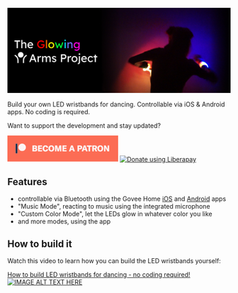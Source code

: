 ![The Glowing Arms Project](images/headerimage.jpg "The Glowing Arms Project")

Build your own LED wristbands for dancing. Controllable via iOS &amp; Android apps. No coding is required.

Want to support the development and stay updated?

<a href="https://www.patreon.com/bePatron?u=24983231"><img alt="Become a Patreon" src="images/patreon_button.svg"></a> <a href="https://liberapay.com/glowingkitty/donate"><img alt="Donate using Liberapay" src="https://liberapay.com/assets/widgets/donate.svg"></a>


## Features

- controllable via Bluetooth using the Govee Home [iOS](https://apps.apple.com/us/app/govee-home/id1395696823) and [Android](https://play.google.com/store/apps/details?id=com.govee.home&hl=en) apps
- "Music Mode", reacting to music using the integrated microphone
- "Custom Color Mode", let the LEDs glow in whatever color you like
- and more modes, using the app


## How to build it
Watch this video to learn how you can build the LED wristbands yourself:

[How to build LED wristbands for dancing - no coding required!](https://www.youtube.com/watch?v=rtVQ7AlgY54)
[![IMAGE ALT TEXT HERE](https://img.youtube.com/vi/rtVQ7AlgY54/0.jpg)](https://www.youtube.com/watch?v=rtVQ7AlgY54)

